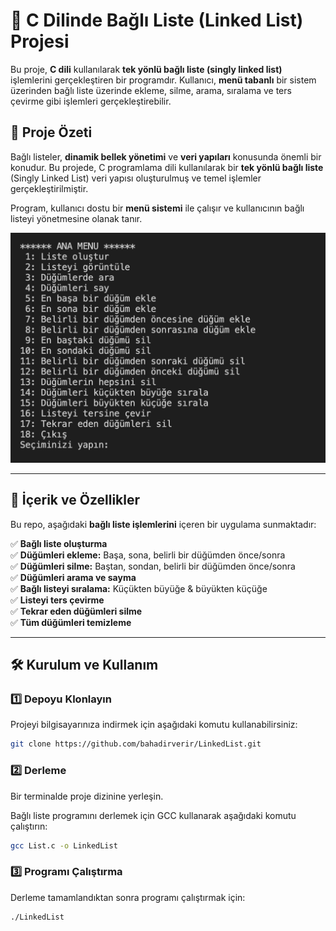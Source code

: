 # **🔷 C Dilinde Bağlı Liste (Linked List) Projesi**

Bu proje, **C dili** kullanılarak **tek yönlü bağlı liste (singly linked list)** işlemlerini gerçekleştiren bir programdır. Kullanıcı, **menü tabanlı** bir sistem üzerinden bağlı liste üzerinde ekleme, silme, arama, sıralama ve ters çevirme gibi işlemleri gerçekleştirebilir.

## 🚀 **Proje Özeti**

Bağlı listeler, **dinamik bellek yönetimi** ve **veri yapıları** konusunda önemli bir konudur. Bu projede, C programlama dili kullanılarak bir **tek yönlü bağlı liste** (Singly Linked List) veri yapısı oluşturulmuş ve temel işlemler gerçekleştirilmiştir.

Program, kullanıcı dostu bir **menü sistemi** ile çalışır ve kullanıcının bağlı listeyi yönetmesine olanak tanır.

![Açıklama](https://github.com/bahadirverir/Assets/blob/main/Ekran%20Resmi%202025-07-05%2014.21.04.png)

---

## 📌 **İçerik ve Özellikler**

Bu repo, aşağıdaki **bağlı liste işlemlerini** içeren bir uygulama sunmaktadır:

✅ **Bağlı liste oluşturma**  
✅ **Düğümleri ekleme:** Başa, sona, belirli bir düğümden önce/sonra  
✅ **Düğümleri silme:** Baştan, sondan, belirli bir düğümden önce/sonra  
✅ **Düğümleri arama ve sayma**  
✅ **Bağlı listeyi sıralama:** Küçükten büyüğe & büyükten küçüğe  
✅ **Listeyi ters çevirme**  
✅ **Tekrar eden düğümleri silme**  
✅ **Tüm düğümleri temizleme**  

---

## 🛠 **Kurulum ve Kullanım**

### **1️⃣ Depoyu Klonlayın**
Projeyi bilgisayarınıza indirmek için aşağıdaki komutu kullanabilirsiniz:
```bash
git clone https://github.com/bahadirverir/LinkedList.git
```
### **2️⃣ Derleme**
Bir terminalde proje dizinine yerleşin.

Bağlı liste programını derlemek için GCC kullanarak aşağıdaki komutu çalıştırın:
```bash
gcc List.c -o LinkedList
```
### **3️⃣ Programı Çalıştırma**
Derleme tamamlandıktan sonra programı çalıştırmak için:
```bash
./LinkedList
```
